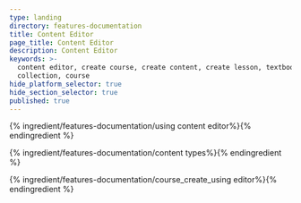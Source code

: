 ```yaml
---
type: landing
directory: features-documentation
title: Content Editor
page_title: Content Editor
description: Content Editor
keywords: >-
  content editor, create course, create content, create lesson, textbook,
  collection, course
hide_platform_selector: true
hide_section_selector: true
published: true
---
```

{% ingredient/features-documentation/using content editor%}{% endingredient %}

{% ingredient/features-documentation/content types%}{% endingredient %}

{% ingredient/features-documentation/course_create_using editor%}{% endingredient %}